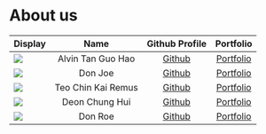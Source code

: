 # About us

Display | Name | Github Profile | Portfolio 
--------|:----:|:--------------:|:---------:
![](https://via.placeholder.com/100.png?text=Photo) | Alvin Tan Guo Hao | [Github](https://github.com/alvintan01) | [Portfolio](docs/team/johndoe.md)
![](https://via.placeholder.com/100.png?text=Photo) | Don Joe | [Github](https://github.com/) | [Portfolio](docs/team/johndoe.md)
![](https://via.placeholder.com/100.png?text=Photo) | Teo Chin Kai Remus | [Github](https://github.com/RemusTeo) | [Portfolio](docs/team/johndoe.md)
![](https://via.placeholder.com/100.png?text=Photo) | Deon Chung Hui | [Github](https://github.com/deonchung) | [Portfolio](docs/team/johndoe.md)
![](https://via.placeholder.com/100.png?text=Photo) | Don Roe | [Github](https://github.com/) | [Portfolio](docs/team/johndoe.md)
